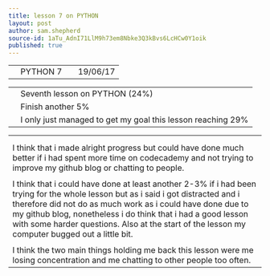 ```yaml
---
title: lesson 7 on PYTHON
layout: post
author: sam.shepherd
source-id: 1aTu_AdnI71LlM9h73em8Nbke3Q3kBvs6LcHCw0Y1oik
published: true
---
```

<table>
  <tr>
    <td></td>
    <td>PYTHON 7</td>
    <td></td>
    <td>19/06/17</td>
  </tr>
</table>


<table>
  <tr>
    <td></td>
    <td>Seventh  lesson on PYTHON (24%)</td>
  </tr>
  <tr>
    <td></td>
    <td>Finish another 5%</td>
  </tr>
  <tr>
    <td></td>
    <td>I only just managed to get my goal this lesson reaching 29%</td>
  </tr>
</table>


<table>
  <tr>
    <td></td>
  </tr>
  <tr>
    <td></td>
  </tr>
  <tr>
    <td>I think that i made alright progress but could have done much better if i had spent more time on codecademy and not trying to improve my github blog or chatting to people.</td>
  </tr>
  <tr>
    <td></td>
  </tr>
  <tr>
    <td>I think that i could have done at least another 2-3% if i had been trying for the whole lesson but as i said i got distracted and i therefore did not do as much work as i could have done due to my github blog, nonetheless i do think that i had a good lesson with some harder questions. Also at the start of the lesson my computer bugged out a little bit. </td>
  </tr>
  <tr>
    <td></td>
  </tr>
  <tr>
    <td>I think the two main things holding me back this lesson were me losing concentration and me chatting to other people too often.</td>
  </tr>
</table>


